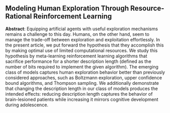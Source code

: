 ## Modeling Human Exploration Through Resource-Rational Reinforcement Learning

**Abstract**: Equipping artificial agents with useful exploration mechanisms remains a challenge to this day. Humans, on the other hand, seem to manage the trade-off between exploration and exploitation effortlessly. In the present article, we put forward the hypothesis that they accomplish this by making optimal use of limited computational resources. We study this hypothesis by meta-learning reinforcement learning algorithms that sacrifice performance for a shorter description length (defined as the number of bits required to implement the given algorithm). The emerging class of models captures human exploration behavior better than previously considered approaches, such as Boltzmann exploration, upper confidence bound algorithms, and Thompson sampling. We additionally demonstrate that changing the description length in our class of models produces the intended effects: reducing description length captures the behavior of brain-lesioned patients while increasing it mirrors cognitive development during adolescence.
